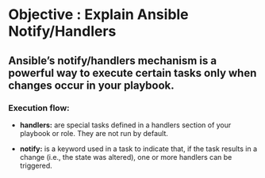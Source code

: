 # Objective : Explain Ansible Notify/Handlers

## Ansible’s notify/handlers mechanism is a powerful way to execute certain tasks only when changes occur in your playbook. 

### Execution flow:
- **handlers:** are special tasks defined in a handlers section of your playbook or role. They are not run by default.

- **notify:** is a keyword used in a task to indicate that, if the task results in a change (i.e., the state was altered), one or more handlers can be triggered.

